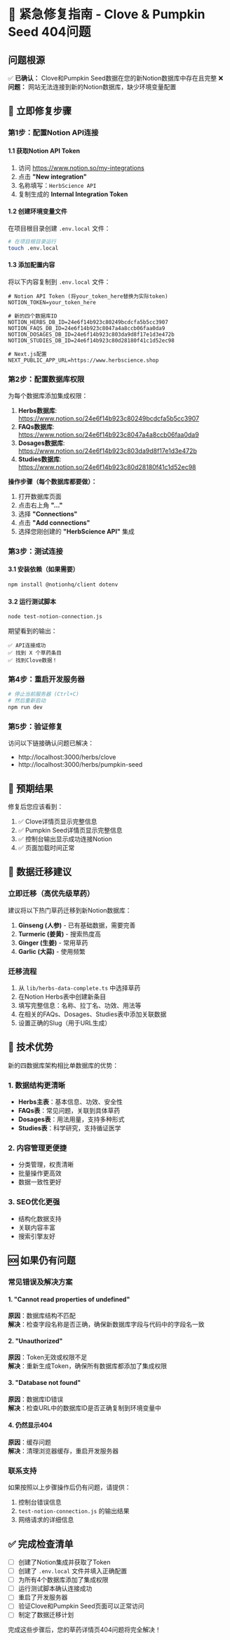 # 🚨 紧急修复指南 - Clove & Pumpkin Seed 404问题

## 问题根源
✅ **已确认：** Clove和Pumpkin Seed数据在您的新Notion数据库中存在且完整
❌ **问题：** 网站无法连接到新的Notion数据库，缺少环境变量配置

## 🔧 立即修复步骤

### 第1步：配置Notion API连接

#### 1.1 获取Notion API Token
1. 访问 https://www.notion.so/my-integrations
2. 点击 **"New integration"**
3. 名称填写：`HerbScience API`
4. 复制生成的 **Internal Integration Token**

#### 1.2 创建环境变量文件
在项目根目录创建 `.env.local` 文件：

```bash
# 在项目根目录运行
touch .env.local
```

#### 1.3 添加配置内容
将以下内容复制到 `.env.local` 文件：

```env
# Notion API Token (将your_token_here替换为实际token)
NOTION_TOKEN=your_token_here

# 新的四个数据库ID
NOTION_HERBS_DB_ID=24e6f14b923c80249bcdcfa5b5cc3907
NOTION_FAQS_DB_ID=24e6f14b923c8047a4a8ccb06faa0da9
NOTION_DOSAGES_DB_ID=24e6f14b923c803da9d8f17e1d3e472b
NOTION_STUDIES_DB_ID=24e6f14b923c80d28180f41c1d52ec98

# Next.js配置
NEXT_PUBLIC_APP_URL=https://www.herbscience.shop
```

### 第2步：配置数据库权限

为每个数据库添加集成权限：

1. **Herbs数据库**: https://www.notion.so/24e6f14b923c80249bcdcfa5b5cc3907
2. **FAQs数据库**: https://www.notion.so/24e6f14b923c8047a4a8ccb06faa0da9
3. **Dosages数据库**: https://www.notion.so/24e6f14b923c803da9d8f17e1d3e472b
4. **Studies数据库**: https://www.notion.so/24e6f14b923c80d28180f41c1d52ec98

**操作步骤（每个数据库都要做）：**
1. 打开数据库页面
2. 点击右上角 **"..."**
3. 选择 **"Connections"**
4. 点击 **"Add connections"**
5. 选择您刚创建的 **"HerbScience API"** 集成

### 第3步：测试连接

#### 3.1 安装依赖（如果需要）
```bash
npm install @notionhq/client dotenv
```

#### 3.2 运行测试脚本
```bash
node test-notion-connection.js
```

期望看到的输出：
```
✅ API连接成功
✅ 找到 X 个草药条目
✅ 找到Clove数据！
```

### 第4步：重启开发服务器

```bash
# 停止当前服务器 (Ctrl+C)
# 然后重新启动
npm run dev
```

### 第5步：验证修复

访问以下链接确认问题已解决：
- http://localhost:3000/herbs/clove
- http://localhost:3000/herbs/pumpkin-seed

## 🎯 预期结果

修复后您应该看到：
1. ✅ Clove详情页显示完整信息
2. ✅ Pumpkin Seed详情页显示完整信息  
3. ✅ 控制台输出显示成功连接Notion
4. ✅ 页面加载时间正常

## 🔄 数据迁移建议

### 立即迁移（高优先级草药）
建议将以下热门草药迁移到新Notion数据库：

1. **Ginseng (人参)** - 已有基础数据，需要完善
2. **Turmeric (姜黄)** - 搜索热度高
3. **Ginger (生姜)** - 常用草药
4. **Garlic (大蒜)** - 使用频繁

### 迁移流程
1. 从 `lib/herbs-data-complete.ts` 中选择草药
2. 在Notion Herbs表中创建新条目
3. 填写完整信息：名称、拉丁名、功效、用法等
4. 在相关的FAQs、Dosages、Studies表中添加关联数据
5. 设置正确的Slug（用于URL生成）

## 🚀 技术优势

新的四数据库架构相比单数据库的优势：

### 1. 数据结构更清晰
- **Herbs主表**：基本信息、功效、安全性
- **FAQs表**：常见问题，关联到具体草药
- **Dosages表**：用法用量，支持多种形式
- **Studies表**：科学研究，支持循证医学

### 2. 内容管理更便捷
- 分类管理，权责清晰
- 批量操作更高效
- 数据一致性更好

### 3. SEO优化更强
- 结构化数据支持
- 关联内容丰富
- 搜索引擎友好

## 🆘 如果仍有问题

### 常见错误及解决方案

#### 1. "Cannot read properties of undefined"
**原因**：数据库结构不匹配  
**解决**：检查字段名称是否正确，确保新数据库字段与代码中的字段名一致

#### 2. "Unauthorized"  
**原因**：Token无效或权限不足  
**解决**：重新生成Token，确保所有数据库都添加了集成权限

#### 3. "Database not found"
**原因**：数据库ID错误  
**解决**：检查URL中的数据库ID是否正确复制到环境变量中

#### 4. 仍然显示404
**原因**：缓存问题  
**解决**：清理浏览器缓存，重启开发服务器

### 联系支持
如果按照以上步骤操作后仍有问题，请提供：
1. 控制台错误信息
2. `test-notion-connection.js` 的输出结果
3. 网络请求的详细信息

## ✅ 完成检查清单

- [ ] 创建了Notion集成并获取了Token
- [ ] 创建了 `.env.local` 文件并填入正确配置
- [ ] 为所有4个数据库添加了集成权限
- [ ] 运行测试脚本确认连接成功
- [ ] 重启了开发服务器
- [ ] 验证Clove和Pumpkin Seed页面可以正常访问
- [ ] 制定了数据迁移计划

完成这些步骤后，您的草药详情页404问题将完全解决！
